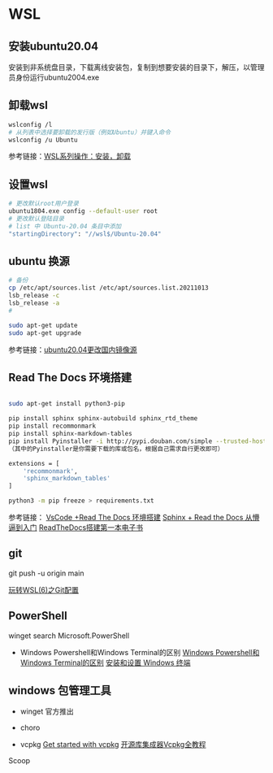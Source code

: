 
# WSL

## 安装ubuntu20.04

安装到非系统盘目录，下载离线安装包，复制到想要安装的目录下，解压，以管理员身份运行ubuntu2004.exe

## 卸载wsl

```sh
wslconfig /l
# 从列表中选择要卸载的发行版（例如Ubuntu）并键入命令
wslconfig /u Ubuntu
```
参考链接：[WSL系列操作：安装，卸载](https://blog.csdn.net/zhangpeterx/article/details/97616268
)


## 设置wsl
```sh
# 更改默认root用户登录
ubuntu1804.exe config --default-user root
# 更改默认登陆目录
# list 中 Ubuntu-20.04 条目中添加
"startingDirectory": "//wsl$/Ubuntu-20.04"
```

## ubuntu 换源

```sh
# 备份
cp /etc/apt/sources.list /etc/apt/sources.list.20211013
lsb_release -c
lsb_release -a
# 

sudo apt-get update
sudo apt-get upgrade

```
参考链接：[ubuntu20.04更改国内镜像源](https://blog.csdn.net/qq_33706673/article/details/106869016)


## Read The Docs 环境搭建

```sh

sudo apt-get install python3-pip

pip install sphinx sphinx-autobuild sphinx_rtd_theme
pip install recommonmark
pip install sphinx-markdown-tables
pip install Pyinstaller -i http://pypi.douban.com/simple --trusted-host pypi.douban.com
（其中的Pyinstaller是你需要下载的库或包名，根据自己需求自行更改即可）

extensions = [
    'recommonmark',
    'sphinx_markdown_tables'
]

python3 -m pip freeze > requirements.txt
```

参考链接：
[VsCode +Read The Docs 环境搭建](https://zhuanlan.zhihu.com/p/112919704)
[Sphinx + Read the Docs 从懵逼到入门](https://zhuanlan.zhihu.com/p/264647009)
[ReadTheDocs搭建第一本电子书](https://zhuanlan.zhihu.com/p/388640347)


## git

git push -u origin main

[玩转WSL(6)之Git配置](https://zhuanlan.zhihu.com/p/252505037)

## PowerShell

winget search Microsoft.PowerShell

- Windows Powershell和Windows Terminal的区别
[Windows Powershell和Windows Terminal的区别](https://blog.csdn.net/The_Time_Runner/article/details/106038222)
[安装和设置 Windows 终端](https://docs.microsoft.com/zh-cn/windows/terminal/get-started)


## windows 包管理工具

- winget 官方推出

- choro

- vcpkg
[Get started with vcpkg](https://vcpkg.io/en/getting-started.html)
[开源库集成器Vcpkg全教程](https://blog.csdn.net/cjmqas/article/details/79282847)


 Scoop 